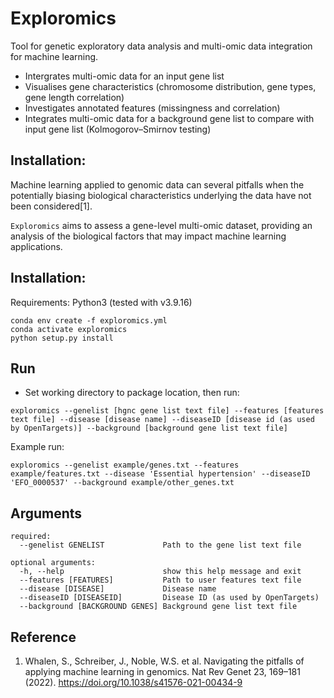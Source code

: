 # Exploromics
Tool for genetic exploratory data analysis and multi-omic data integration for machine learning.

- Intergrates multi-omic data for an input gene list
- Visualises gene characteristics (chromosome distribution, gene types, gene length correlation)
- Investigates annotated features (missingness and correlation) 
- Integrates multi-omic data for a background gene list to compare with input gene list (Kolmogorov–Smirnov testing)

## Installation:

Machine learning applied to genomic data can several pitfalls when the potentially biasing biological characteristics underlying the data have not been considered[1]. 

```Exploromics``` aims to assess a gene-level multi-omic dataset, providing an analysis of the biological factors that may impact machine learning applications. 

## Installation:
Requirements: Python3 (tested with v3.9.16)

```
conda env create -f exploromics.yml
conda activate exploromics
python setup.py install
```


## Run

- Set working directory to package location, then run:

```
exploromics --genelist [hgnc gene list text file] --features [features text file] --disease [disease name] --diseaseID [disease id (as used by OpenTargets)] --background [background gene list text file]
```

Example run:

```
exploromics --genelist example/genes.txt --features example/features.txt --disease 'Essential hypertension' --diseaseID 'EFO_0000537' --background example/other_genes.txt

```

## Arguments

```
required:
  --genelist GENELIST             Path to the gene list text file

optional arguments:
  -h, --help                      show this help message and exit
  --features [FEATURES]           Path to user features text file
  --disease [DISEASE]             Disease name
  --diseaseID [DISEASEID]         Disease ID (as used by OpenTargets)
  --background [BACKGROUND GENES] Background gene list text file
  ```
  
## Reference
1. Whalen, S., Schreiber, J., Noble, W.S. et al. Navigating the pitfalls of applying machine learning in genomics. Nat Rev Genet 23, 169–181 (2022). https://doi.org/10.1038/s41576-021-00434-9
